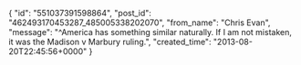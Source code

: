  {
   "id": "551037391598864",
   "post_id": "462493170453287_485005338202070",
   "from_name": "Chris Evan",
   "message": "^America has something similar naturally.  If I am not mistaken, it was the Madison v Marbury ruling.",
   "created_time": "2013-08-20T22:45:56+0000"
 }
